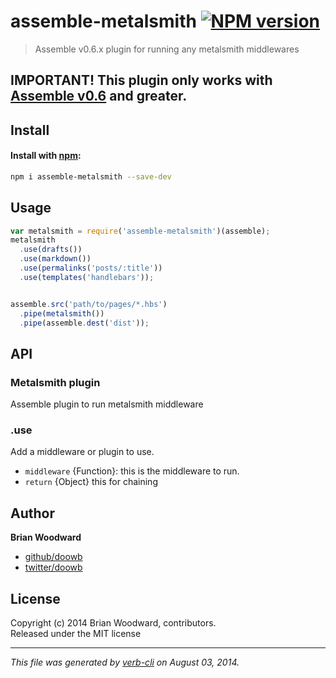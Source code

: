 # assemble-metalsmith [![NPM version](https://badge.fury.io/js/assemble-metalsmith.png)](http://badge.fury.io/js/assemble-metalsmith)

> Assemble v0.6.x plugin for running any metalsmith middlewares

## IMPORTANT! This plugin only works with [Assemble v0.6](https://github.com/assemble/assemble/tree/v0.6.0) and greater.

## Install
#### Install with [npm](npmjs.org):

```bash
npm i assemble-metalsmith --save-dev
```

## Usage

```js
var metalsmith = require('assemble-metalsmith')(assemble);
metalsmith
  .use(drafts())
  .use(markdown())
  .use(permalinks('posts/:title'))
  .use(templates('handlebars'));


assemble.src('path/to/pages/*.hbs')
  .pipe(metalsmith())
  .pipe(assemble.dest('dist'));
```

## API
### Metalsmith plugin

Assemble plugin to run metalsmith middleware
  


### .use

Add a middleware or plugin to use.

* `middleware` {Function}: this is the middleware to run.  
* `return` {Object} this for chaining

## Author

**Brian Woodward**
 
+ [github/doowb](https://github.com/doowb)
+ [twitter/doowb](http://twitter.com/doowb) 

## License
Copyright (c) 2014 Brian Woodward, contributors.  
Released under the MIT license

***

_This file was generated by [verb-cli](https://github.com/assemble/verb-cli) on August 03, 2014._